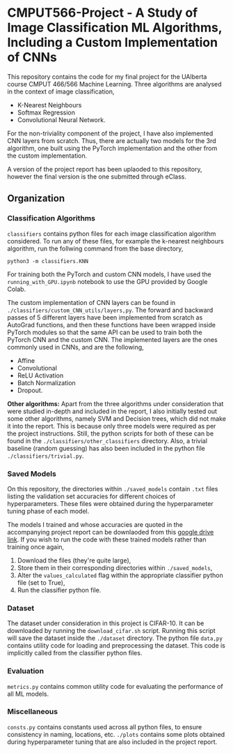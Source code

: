 # CMPUT566-Project - A Study of Image Classification ML Algorithms, Including a Custom Implementation of CNNs

This repository contains the code for my final project for the UAlberta course CMPUT 466/566 Machine Learning. Three algorithms are analysed in the context of image classification, 
- K-Nearest Neighbours 
- Softmax Regression
- Convolutional Neural Network.

For the non-triviality component of the project, I have also implemented CNN layers from scratch. Thus, there are actually two models for the 3rd algorithm, one built using the PyTorch implementation and the other from the custom implementation. 

A version of the project report has been uplaoded to this repository, however the final version is the one submitted through eClass.  

## Organization

### Classification Algorithms
`classifiers` contains python files for each image classification algorithm considered. To run any of these files, for example the k-nearest neighbours algorithm, run the follwing command from the base directory,

```
python3 -m classifiers.KNN
```

For training both the PyTorch and custom CNN models, I have used the `running_with_GPU.ipynb` notebook to use the GPU provided by Google Colab. 

The custom implementation of CNN layers can be found in `./classifiers/custom_CNN_utils/layers,py`. The forward and backward passes of 5 different layers have been implemented from scratch as AutoGrad functions, and then these functions have been wrapped inside PyTorch modules so that the same API can be used to train both the PyTorch CNN and the custom CNN. 
The implemented layers are the ones commonly used in CNNs, and are the following,
- Affine 
- Convolutional
- ReLU Activation
- Batch Normalization
- Dropout.

**Other algorithms:**
Apart from the three algorithms under consideration that were studied in-depth and included in the report, I also initially tested out some other algorithms, namely SVM and Decision trees, which did not make it into the report. This is because only three models were required as per the project instructions. Still, the python scripts for both of these can be found in the `./classifiers/other_classifiers` directory. 
Also, a trivial baseline (random guessing) has also been included in the python file `./classifiers/trivial.py`.


### Saved Models
On this repository, the directories within `./saved_models` contain `.txt` files listing the validation set accuracies for different choices of hyperparameters. These files were obtained during the hyperparameter tuning phase of each model.

The models I trained and whose accuracies are quoted in the accompanying project report can be downlaoded from this [google drive link](https://drive.google.com/drive/folders/1DFSq8fYcm0zlDnGwbsVPN2esuh-hLncc?usp=sharing). If you wish to run the code with these trained models rather than training once again, 
1. Download the files (they're quite large),
2. Store them in their corresponding directories within `./saved_models`,
3. Alter the `values_calculated` flag within the appropriate classifier python file (set to True),
4. Run the classifier python file.



### Dataset
The dataset under consideration in this project is CIFAR-10. It can be downloaded by running the `download_cifar.sh` script. Running this script will save the dataset inside the `./dataset` directory.
The python file `data,py` contains utility code for loading and preprocessing the dataset. This code is implicitly called from the classifier python files.


### Evaluation
`metrics.py` contains common utility code for evaluating the performance of all ML models. 


### Miscellaneous
`consts.py` contains constants used across all python files, to ensure consistency in naming, locations, etc. 
`./plots` contains some plots obtained during hyperparameter tuning that are also included in the project report. 

